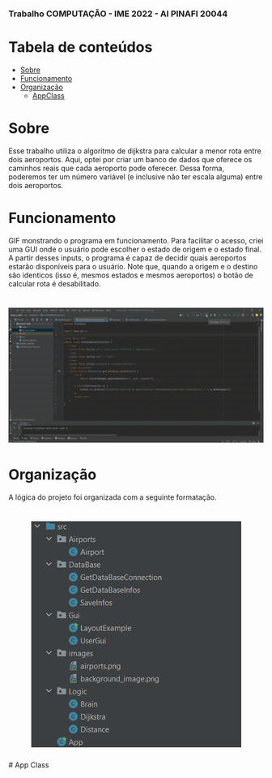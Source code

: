 ### Trabalho COMPUTAÇÃO - IME 2022 - Al PINAFI 20044 
# Tabela de conteúdos
<!--ts-->
   * [Sobre](#Sobre)
   * [Funcionamento](#Funcionamento)
   * [Organização](#Organização)
      *    [AppClass](##App)
<!--te-->

# Sobre 
Esse trabalho utiliza o algoritmo de dijkstra para calcular a menor rota entre dois aeroportos. Aqui, optei por criar um banco de dados que oferece os caminhos reais que cada aeroporto pode oferecer. Dessa forma, poderemos ter um número variável (e inclusive não ter escala alguma) entre dois aeroportos.

# Funcionamento
GIF monstrando o programa em funcionamento. Para facilitar o acesso, criei uma GUI onde o usuário pode escolher o estado de origem e o estado final. A partir desses inputs, o programa é capaz de decidir quais aeroportos estarão disponíveis para o usuário. Note que, quando a origem e o destino são identicos (isso é, mesmos estados e mesmos aeroportos) o botão de calcular rota é desabilitado. 

<h1 align="center">
  <img alt="GIFdemo" title="#GIFdemo" src="./git_hub_assets/demonstracao.gif" />
</h1>

# Organização
A lógica do projeto foi organizada com a seguinte formatação. 
<h1 align="center">
  <img alt="Org" title="#Org" src="./git_hub_assets/organizacao.png" />
</h1>
# App Class
